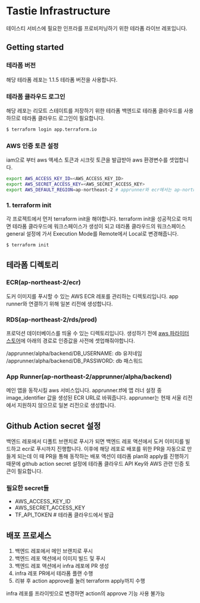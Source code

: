 # Tastie Infrastructure

테이스티 서비스에 필요한 인프라를 프로비저닝하기 위한 테라폼 라이브 레포입니다.

## Getting started

### 테라폼 버전

해당 테라폼 레포는 1.1.5 테라폼 버전을 사용합니다.

### 테라폼 클라우드 로그인

해당 레포는 리모트 스테이트를 저장하기 위한 테라폼 백엔드로 테라폼 클라우드를 사용하므로 테라폼 클라우드 로그인이 필요합니다.

```sh
$ terraform login app.terraform.io
```

### AWS 인증 토큰 설정

iam으로 부터 aws 액세스 토큰과 시크릿 토큰을 발급받아 aws 환경변수를 셋업합니다.

```sh
export AWS_ACCESS_KEY_ID=<AWS_ACCESS_KEY_ID>
export AWS_SECRET_ACCESS_KEY=<AWS_SECRET_ACCESS_KEY>
export AWS_DEFAULT_REGION=ap-northeast-2 # apprunner와 ecr에서는 ap-northeast-1
```

### 1. terraform init

각 프로젝트에서 먼저 terraform init을 해야합니다.
terraform init을 성공적으로 마치면 테라폼 클라우드에 워크스페이스가 생성이 되고
테라폼 클라우드의 워크스페이스 general 설정에 가서 Execution Mode를 Remote에서 Local로 변경해줍니다.

```sh
$ terraform init
```

## 테라폼 디렉토리

### ECR(ap-northeast-2/ecr)

도커 이미지를 푸시할 수 있는 AWS ECR 레포를 관리하는 디렉토리입니다.
app runner와 연결하기 위해 일본 리전에 생성합니다.

### RDS(ap-northeast-2/rds/prod)

프로덕션 데이터베이스를 띄울 수 있는 디렉토리입니다.
생성하기 전에 [aws 파라미터 스토어](https://ap-northeast-2.console.aws.amazon.com/systems-manager/parameters/?region=ap-northeast-2&tab=Table)에 아래의 경로로 인증값을 사전에 셋업해줘야합니다.

/apprunner/alpha/backend/DB_USERNAME: db 유저네임
/apprunner/alpha/backend/DB_PASSWORD: db 패스워드

### App Runner(ap-northeast-2/apprunner/alpha/backend)

메인 앱을 동작시킬 aws 서비스입니다.
apprunner.tf에 앱 러너 설정 중 image_identifier 값을 생성된 ECR URL로 바꿔줍니다.
apprunner는 현재 서울 리전에서 지원하지 않으므로 일본 리전으로 생성합니다.

## Github Action secret 설정

백엔드 레포에서 디폴트 브랜치로 푸시가 되면 백엔드 레포 액션에서 도커 이미지를 빌드하고 ecr로 푸시까지 진행합니다.
이후에 해당 레포로 배포를 위한 PR을 자동으로 만들게 되는데 이 때 PR을 통해 동작하는 배포 액션이 테라폼 plan와 apply를
진행하기 때문에 github action secret 설정에 테라폼 클라우드 API Key와 AWS 관련 인증 토큰이 필요합니다.

### 필요한 secret들

- AWS_ACCESS_KEY_ID
- AWS_SECRET_ACCESS_KEY
- TF_API_TOKEN # 테라폼 클라우드에서 발급

## 배포 프로세스

1. 백엔드 레포에서 메인 브랜치로 푸시
2. 백엔드 레포 액션에서 이미지 빌드 및 푸시
3. 백엔드 레포 액션에서 infra 레포에 PR 생성
4. infra 레포 PR에서 테라폼 플랜 수행
5. 리뷰 후 action approve를 눌러 terraform apply까지 수행

infra 레포를 프라이빗으로 변경하면 action의 approve 기능 사용 불가능
